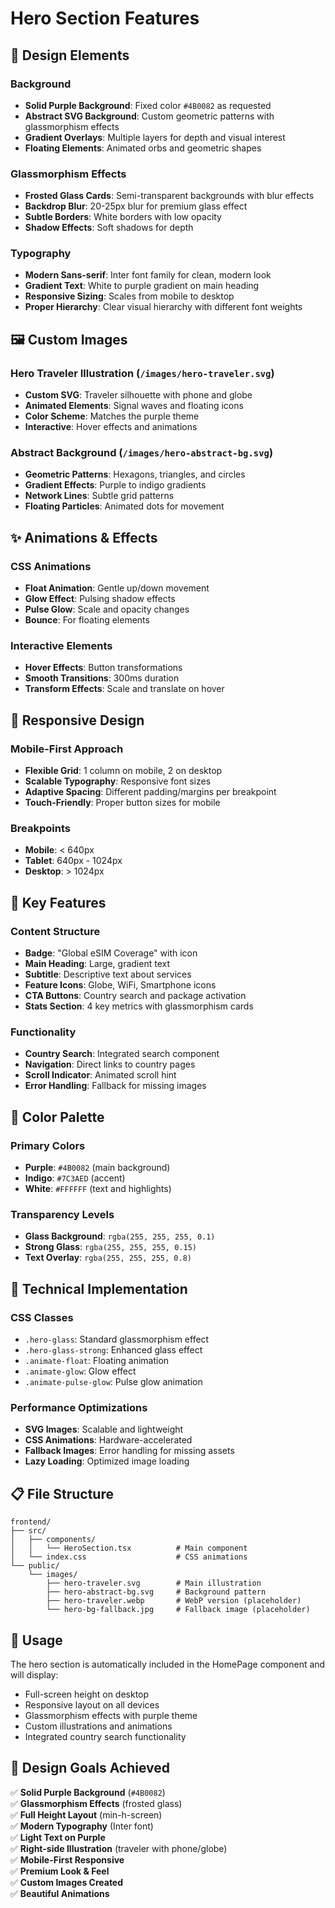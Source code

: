 # Hero Section Features

## 🎨 Design Elements

### Background
- **Solid Purple Background**: Fixed color `#4B0082` as requested
- **Abstract SVG Background**: Custom geometric patterns with glassmorphism effects
- **Gradient Overlays**: Multiple layers for depth and visual interest
- **Floating Elements**: Animated orbs and geometric shapes

### Glassmorphism Effects
- **Frosted Glass Cards**: Semi-transparent backgrounds with blur effects
- **Backdrop Blur**: 20-25px blur for premium glass effect
- **Subtle Borders**: White borders with low opacity
- **Shadow Effects**: Soft shadows for depth

### Typography
- **Modern Sans-serif**: Inter font family for clean, modern look
- **Gradient Text**: White to purple gradient on main heading
- **Responsive Sizing**: Scales from mobile to desktop
- **Proper Hierarchy**: Clear visual hierarchy with different font weights

## 🖼️ Custom Images

### Hero Traveler Illustration (`/images/hero-traveler.svg`)
- **Custom SVG**: Traveler silhouette with phone and globe
- **Animated Elements**: Signal waves and floating icons
- **Color Scheme**: Matches the purple theme
- **Interactive**: Hover effects and animations

### Abstract Background (`/images/hero-abstract-bg.svg`)
- **Geometric Patterns**: Hexagons, triangles, and circles
- **Gradient Effects**: Purple to indigo gradients
- **Network Lines**: Subtle grid patterns
- **Floating Particles**: Animated dots for movement

## ✨ Animations & Effects

### CSS Animations
- **Float Animation**: Gentle up/down movement
- **Glow Effect**: Pulsing shadow effects
- **Pulse Glow**: Scale and opacity changes
- **Bounce**: For floating elements

### Interactive Elements
- **Hover Effects**: Button transformations
- **Smooth Transitions**: 300ms duration
- **Transform Effects**: Scale and translate on hover

## 📱 Responsive Design

### Mobile-First Approach
- **Flexible Grid**: 1 column on mobile, 2 on desktop
- **Scalable Typography**: Responsive font sizes
- **Adaptive Spacing**: Different padding/margins per breakpoint
- **Touch-Friendly**: Proper button sizes for mobile

### Breakpoints
- **Mobile**: < 640px
- **Tablet**: 640px - 1024px
- **Desktop**: > 1024px

## 🎯 Key Features

### Content Structure
- **Badge**: "Global eSIM Coverage" with icon
- **Main Heading**: Large, gradient text
- **Subtitle**: Descriptive text about services
- **Feature Icons**: Globe, WiFi, Smartphone icons
- **CTA Buttons**: Country search and package activation
- **Stats Section**: 4 key metrics with glassmorphism cards

### Functionality
- **Country Search**: Integrated search component
- **Navigation**: Direct links to country pages
- **Scroll Indicator**: Animated scroll hint
- **Error Handling**: Fallback for missing images

## 🎨 Color Palette

### Primary Colors
- **Purple**: `#4B0082` (main background)
- **Indigo**: `#7C3AED` (accent)
- **White**: `#FFFFFF` (text and highlights)

### Transparency Levels
- **Glass Background**: `rgba(255, 255, 255, 0.1)`
- **Strong Glass**: `rgba(255, 255, 255, 0.15)`
- **Text Overlay**: `rgba(255, 255, 255, 0.8)`

## 🔧 Technical Implementation

### CSS Classes
- `.hero-glass`: Standard glassmorphism effect
- `.hero-glass-strong`: Enhanced glass effect
- `.animate-float`: Floating animation
- `.animate-glow`: Glow effect
- `.animate-pulse-glow`: Pulse glow animation

### Performance Optimizations
- **SVG Images**: Scalable and lightweight
- **CSS Animations**: Hardware-accelerated
- **Fallback Images**: Error handling for missing assets
- **Lazy Loading**: Optimized image loading

## 📋 File Structure

```
frontend/
├── src/
│   ├── components/
│   │   └── HeroSection.tsx          # Main component
│   └── index.css                    # CSS animations
└── public/
    └── images/
        ├── hero-traveler.svg        # Main illustration
        ├── hero-abstract-bg.svg     # Background pattern
        ├── hero-traveler.webp       # WebP version (placeholder)
        └── hero-bg-fallback.jpg     # Fallback image (placeholder)
```

## 🚀 Usage

The hero section is automatically included in the HomePage component and will display:
- Full-screen height on desktop
- Responsive layout on all devices
- Glassmorphism effects with purple theme
- Custom illustrations and animations
- Integrated country search functionality

## 🎯 Design Goals Achieved

✅ **Solid Purple Background** (`#4B0082`)  
✅ **Glassmorphism Effects** (frosted glass)  
✅ **Full Height Layout** (min-h-screen)  
✅ **Modern Typography** (Inter font)  
✅ **Light Text on Purple**  
✅ **Right-side Illustration** (traveler with phone/globe)  
✅ **Mobile-First Responsive**  
✅ **Premium Look & Feel**  
✅ **Custom Images Created**  
✅ **Beautiful Animations** 